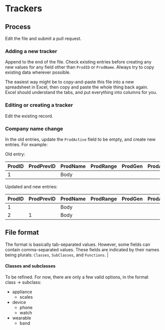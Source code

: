 # Trackers

## Process

Edit the file and submit a pull request.


### Adding a new tracker

Append to the end of the file. Check existing entries before creating any new values for any field other than `ProdID` or `ProdName`. Always try to copy existing data wherever possible.

The easiest way might be to copy-and-paste this file into a new spreadsheet in Excel, then copy and paste the whole thing back again. Excel should understand the tabs, and put everything into columns for you.

### Editing or creating a tracker

Edit the existing record.


### Company name change

In the old entries, update the `ProdActive` field to be empty, and create new entries. For example:

Old entry:

|ProdID|	ProdPrevID|	ProdName|	ProdRange|	ProdGen|	ProdActive|	ProdDateCreated|	ProdDateUpdated|	CorpID|	CorpParentID|	CorpName|	Classes|	SubClasses|	Functions|
|--|--|--|--|--|--|--|--|--|--|--|--|--|--|
|1	|  |Body| | | |2017-09-01|2017-09-07|1|		|Withings|appliance|scales|1,2,3|

Updated and new entries:

|ProdID|	ProdPrevID|	ProdName|	ProdRange|	ProdGen|	ProdActive|	ProdDateCreated|	ProdDateUpdated|	CorpID|	CorpParentID|	CorpName|	Classes|	SubClasses|	Functions|
|--|--|--|--|--|--|--|--|--|--|--|--|--|--|
|1	|  |Body| | | |2017-09-01|2017-09-07|1|		|Withings|appliance|scales|1,2,3|
|2	|1 |Body| | | |2017-09-09|2017-09-09|2|		|Nokia|appliance|scales|2,3,4|


## File format

The format is basically tab-separated values. However, some fields can contain comma-separated values. These fields are indicated by their names being plurals: `Classes`, `SubClasses`, and `Functions`.           |

#### Classes and subclasses

To be refined. For now, there are only a few valid options, in the format class -> subclass:

  * appliance
      * scales
  * device
      * phone
      * watch
  * wearable
      * band
